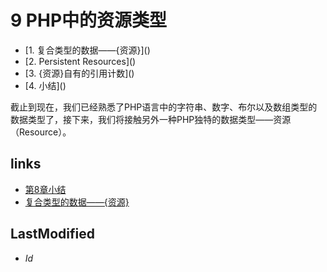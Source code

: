 # 9 PHP中的资源类型 


<ul class="catalog">
				<li>[1. 复合类型的数据——{资源}](<ch9.1.html>)</li>
				<li>[2. Persistent Resources](<ch9.2.html>)</li>
				<li>[3. {资源}自有的引用计数](<ch9.3.html>)</li>
				<li>[4. 小结](<ch9.4.html>)</li>
		</ul>
截止到现在，我们已经熟悉了PHP语言中的字符串、数字、布尔以及数组类型的数据类型了，接下来，我们将接触另外一种PHP独特的数据类型——资源（Resource）。




## links
   * [第8章小结](<8.4.md>)
   * [复合类型的数据——{资源}](<9.1.md>)

## LastModified 
   * $Id$
